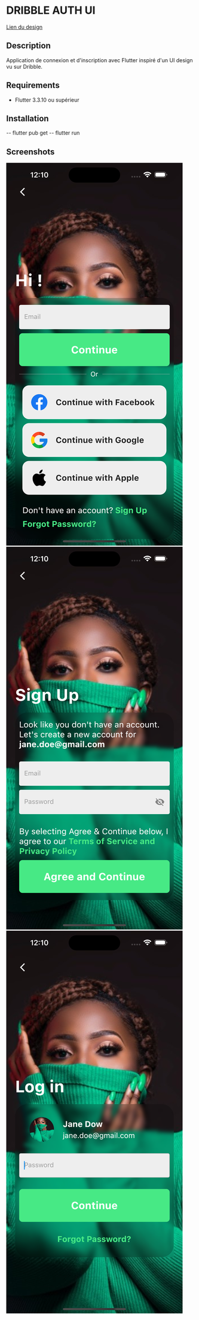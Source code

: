 # DRIBBLE AUTH UI
    
<a href="https://dribbble.com/shots/15266900-Mobile-app-login-screen-and-sign-up-flow?utm_source=Clipboard_Shot&utm_campaign=nicodin&utm_content=Mobile%20app%20login%20screen%20and%20sign%20up%20flow&utm_medium=Social_Share&utm_source=Clipboard_Shot&utm_campaign=nicodin&utm_content=Mobile%20app%20login%20screen%20and%20sign%20up%20flow&utm_medium=Social_Share" target="_blank"> Lien du design</a>
 
## Description
Application de connexion et d'inscription avec Flutter inspiré d'un UI design vu sur Dribble.

## Requirements
- Flutter 3.3.10 ou supérieur

## Installation
-- flutter pub get
-- flutter run

## Screenshots
<table>
  <tr>
    <img src="assets/screens/screen1.png">
    <img src="assets/screens/screen2.png">
    <img src="assets/screens/screen3.png">
  </tr>
</table>




